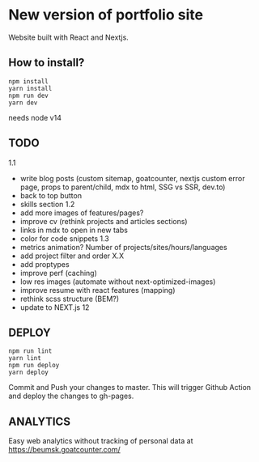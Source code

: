 # New version of portfolio site

Website built with React and Nextjs.

## How to install?

```
npm install
yarn install
npm run dev
yarn dev
```

needs node v14

## TODO

1.1
- write blog posts (custom sitemap, goatcounter, nextjs custom error page, props to parent/child, mdx to html, SSG vs SSR, dev.to)
- back to top button
- skills section
1.2
- add more images of features/pages?
- improve cv (rethink projects and articles sections)
- links in mdx to open in new tabs
- color for code snippets
1.3
- metrics animation? Number of projects/sites/hours/languages
- add project filter and order
X.X
- add proptypes
- improve perf (caching)
- low res images (automate without next-optimized-images)
- improve resume with react features (mapping)
- rethink scss structure (BEM?)
- update to NEXT.js 12

## DEPLOY

```
npm run lint
yarn lint
npm run deploy
yarn deploy
```

Commit and Push your changes to master.
This will trigger Github Action and deploy the changes to gh-pages.

## ANALYTICS

Easy web analytics without tracking of personal data at https://beumsk.goatcounter.com/
